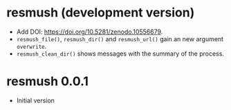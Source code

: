 # resmush (development version)

-   Add DOI: <https://doi.org/10.5281/zenodo.10556679>.
-   `resmush_file()`, `resmush_dir()` and `resmush_url()` gain an new argument
    `overwrite`.
-   `resmush_clean_dir()` shows messages with the summary of the process.

# resmush 0.0.1

-   Initial version
